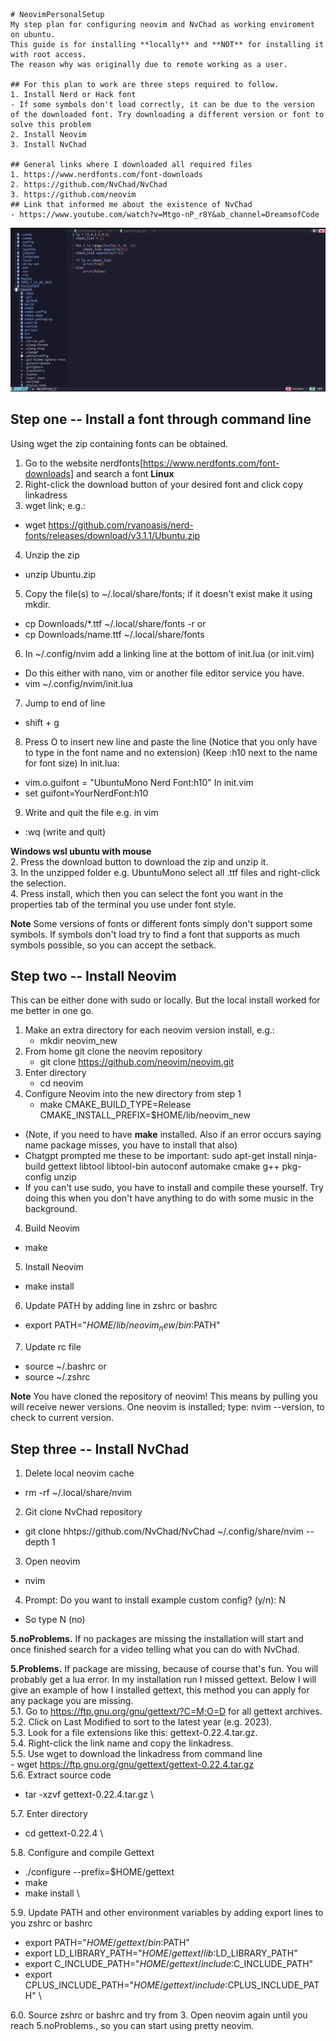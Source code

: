 ```
# NeovimPersonalSetup
My step plan for configuring neovim and NvChad as working enviroment on ubuntu.
This guide is for installing **locally** and **NOT** for installing it with root access.
The reason why was originally due to remote working as a user.

## For this plan to work are three steps required to follow.
1. Install Nerd or Hack font
- If some symbols don't load correctly, it can be due to the version of the downloaded font. Try downloading a different version or font to solve this problem
2. Install Neovim
3. Install NvChad

## General links where I downloaded all required files
1. https://www.nerdfonts.com/font-downloads
2. https://github.com/NvChad/NvChad
3. https://github.com/neovim
## Link that informed me about the existence of NvChad
- https://www.youtube.com/watch?v=Mtgo-nP_r8Y&ab_channel=DreamsofCode
```
![nvim](nvim.png)

## Step one -- Install a font through command line
Using wget the zip containing fonts can be obtained.
1. Go to the website nerdfonts[https://www.nerdfonts.com/font-downloads] and search a font
**Linux**
2. Right-click the download button of your desired font and click copy linkadress
3. wget link; e.g.:
  - wget https://github.com/ryanoasis/nerd-fonts/releases/download/v3.1.1/Ubuntu.zip
4. Unzip the zip
  - unzip Ubuntu.zip
5. Copy the file(s) to ~/.local/share/fonts; if it doesn't exist make it using mkdir.
  - cp Downloads/*.ttf ~/.local/share/fonts -r
or
  - cp Downloads/name.ttf ~/.local/share/fonts
6. In ~/.config/nvim add a linking line at the bottom of init.lua (or init.vim)
  - Do this either with nano, vim or another file editor service you have.
  - vim ~/.config/nvim/init.lua
7. Jump to end of line
  - shift + g 
8. Press O to insert new line and paste the line
  (Notice that you only have to type in the font name and no extension)
  (Keep :h10 next to the name for font size)
  In init.lua:
  - vim.o.guifont = "UbuntuMono Nerd Font:h10"
  In init.vim
  - set guifont=YourNerdFont:h10
9. Write and quit the file e.g. in vim
  - :wq (write and quit)
    
**Windows wsl ubuntu with mouse** \
2. Press the download button to download the zip and unzip it. \
3. In the unzipped folder e.g. UbuntuMono select all .ttf files and right-click the selection. \
4. Press install, which then you can select the font you want in the properties tab of the terminal you use under font style.

**Note**
Some versions of fonts or different fonts simply don't support some symbols. If symbols don't load try to find a font that supports
as much symbols possible, so you can accept the setback.

## Step two -- Install Neovim
This can be either done with sudo or locally. But the local install worked for me better in one go.
1. Make an extra directory for each neovim version install, e.g.:
   - mkdir neovim_new
3. From home git clone the neovim repository 
   - git clone https://github.com/neovim/neovim.git
5. Enter directory
   - cd neovim
7. Configure Neovim into the new directory from step 1
   - make CMAKE_BUILD_TYPE=Release CMAKE_INSTALL_PREFIX=$HOME/lib/neovim_new
  - (Note, if you need to have **make** installed. Also if an error occurs saying name package misses, you have to install that also)
  - Chatgpt prompted me these to be important: sudo apt-get install ninja-build gettext libtool libtool-bin autoconf automake cmake g++ pkg-config unzip
  - If you can't use sudo, you have to install and compile these yourself. Try doing this when you don't have anything to do with some music in the background.
4. Build Neovim
  - make
5. Install Neovim
  - make install
6. Update PATH by adding line in zshrc or bashrc
  - export PATH="$HOME/lib/neovim_new/bin:$PATH"
7. Update rc file
  - source ~/.bashrc
or 
  - source ~/.zshrc
 
**Note**
You have cloned the repository of neovim! This means by pulling you will receive newer versions.
One neovim is installed; type: nvim --version, to check to current version.

## Step three -- Install NvChad

1. Delete local neovim cache
  - rm -rf ~/.local/share/nvim
2. Git clone NvChad repository
  - git clone hhtps://github.com/NvChad/NvChad ~/.config/share/nvim --depth 1
3. Open neovim
  - nvim
4. Prompt: Do you want to install example custom config? (y/n): N
  - So type N (no)
    
**5.noProblems.** If no packages are missing the installation will start and once finished search for a video telling what you can do with NvChad.

**5.Problems.** If package are missing, because of course that's fun. You will probably get a lua error. In my installation run I missed gettext.
Below I will give an example of how I installed gettext, this method you can apply for any package you are missing. \
5.1. Go to https://ftp.gnu.org/gnu/gettext/?C=M;O=D for all gettext archives. \
5.2. Click on Last Modified to sort to the latest year (e.g. 2023). \
5.3. Look for a file extensions like this: 	gettext-0.22.4.tar.gz. \
5.4. Right-click the link name and copy the linkadress. \
5.5. Use wget to download the linkadress from command line \
    - wget https://ftp.gnu.org/gnu/gettext/gettext-0.22.4.tar.gz \
5.6. Extract source code
   - tar -xzvf gettext-0.22.4.tar.gz \
  
5.7. Enter directory
   - cd gettext-0.22.4 \
    
5.8. Configure and compile Gettext
   - ./configure --prefix=$HOME/gettext
   - make
   - make install \
   
5.9. Update PATH and other environment variables by adding export lines to you zshrc or bashrc
   - export PATH="$HOME/gettext/bin:$PATH"
   - export LD_LIBRARY_PATH="$HOME/gettext/lib:$LD_LIBRARY_PATH"
   - export C_INCLUDE_PATH="$HOME/gettext/include:$C_INCLUDE_PATH"
   - export CPLUS_INCLUDE_PATH="$HOME/gettext/include:$CPLUS_INCLUDE_PATH" \
     
6.0. Source zshrc or bashrc and try from 3. Open neovim again until you reach 5.noProblems., so you can start using pretty neovim.
